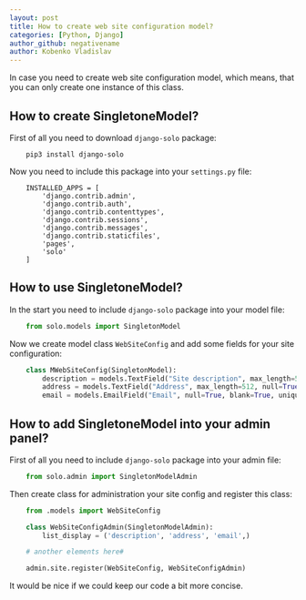 ```yaml
---
layout: post
title: How to create web site configuration model?
categories: [Python, Django]
author_github: negativename
author: Kobenko Vladislav
---
```


In case you need to create web site configuration model, which means, that you can only create one instance of this class.

## How to create SingletoneModel?

First of all you need to download `django-solo` package:

```
    pip3 install django-solo
```

Now you need to include this package into your `settings.py` file:

```
    INSTALLED_APPS = [
        'django.contrib.admin',
        'django.contrib.auth',
        'django.contrib.contenttypes',
        'django.contrib.sessions',
        'django.contrib.messages',
        'django.contrib.staticfiles',
        'pages',
        'solo'
    ]
```

## How to use SingletoneModel?

In the start you need to include `django-solo` package into your model file:

```python
    from solo.models import SingletonModel
```

Now we create model class `WebSiteConfig` and add some fields for your site configuration:

```python
    class MWebSiteConfig(SingletonModel):
        description = models.TextField("Site description", max_length=512, null=False, blank=False, unique=False, default="some description")
        address = models.TextField("Address", max_length=512, null=True, blank=True, unique=False)
        email = models.EmailField("Email", null=True, blank=True, unique=False)
```

## How to add SingletoneModel into your admin panel?

First of all you need to include `django-solo` package into your admin file:

```python
    from solo.admin import SingletonModelAdmin
```

Then create class for administration your site config and register this class:

```python
    from .models import WebSiteConfig

    class WebSiteConfigAdmin(SingletonModelAdmin):
        list_display = ('description', 'address', 'email',)

    # another elements here#

    admin.site.register(WebSiteConfig, WebSiteConfigAdmin)
```

It would be nice if we could keep our code a bit more concise.